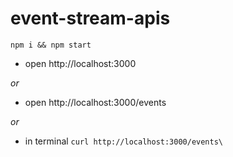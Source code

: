 # event-stream-apis

```npm i && npm start```



-   open http://localhost:3000

*or*

-   open http://localhost:3000/events

*or*

-   in terminal ```curl http://localhost:3000/events\```